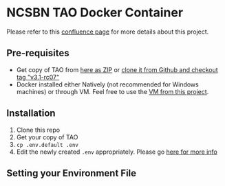 # NCSBN TAO Docker Container
Please refer to this [confluence page](https://breaktech.atlassian.net/wiki/display/NCSBN/TAO+Docker+Set+Special+Project)
for more details about this project.

## Pre-requisites
- Get copy of TAO from [here as ZIP](http://releases.taotesting.com/TAO_3.1.0-RC7_build.zip) or
[clone it from Github and checkout tag "v3.1-rc07"](https://github.com/oat-sa/package-tao)
- Docker installed either Natively (not recommended for Windows machines) or through VM. Feel free to use the
[VM from this project](https://github.com/minaeakhalil/docker).

## Installation
1. Clone this repo
2. Get your copy of TAO
3. `cp .env.default .env`
4. Edit the newly created `.env` appropriately. Please go [here for more info](#setting-your-environment-file)

## Setting your Environment File
